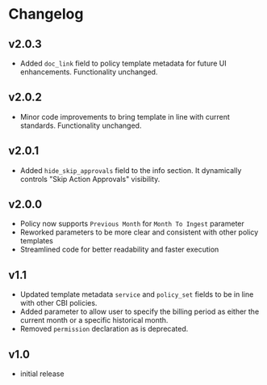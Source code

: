 # Changelog

## v2.0.3

- Added `doc_link` field to policy template metadata for future UI enhancements. Functionality unchanged.

## v2.0.2

- Minor code improvements to bring template in line with current standards. Functionality unchanged.

## v2.0.1

- Added `hide_skip_approvals` field to the info section. It dynamically controls "Skip Action Approvals" visibility.

## v2.0.0

- Policy now supports `Previous Month` for `Month To Ingest` parameter
- Reworked parameters to be more clear and consistent with other policy templates
- Streamlined code for better readability and faster execution

## v1.1

- Updated template metadata `service` and `policy_set` fields to be in line with other CBI policies.
- Added parameter to allow user to specify the billing period as either the current month or a specific historical month.
- Removed `permission` declaration as is deprecated.

## v1.0

- initial release
